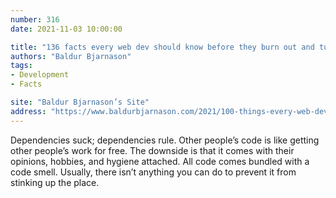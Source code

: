 ```yaml
---
number: 316
date: 2021-11-03 10:00:00

title: "136 facts every web dev should know before they burn out and turn to landscape painting or nude modelling"
authors: "Baldur Bjarnason"
tags:
- Development
- Facts

site: "Baldur Bjarnason’s Site"
address: "https://www.baldurbjarnason.com/2021/100-things-every-web-developer-should-know/"
---
```


Dependencies suck; dependencies rule. Other people’s code is like getting other people’s work for free. The downside is that it comes with their opinions, hobbies, and hygiene attached. All code comes bundled with a code smell. Usually, there isn’t anything you can do to prevent it from stinking up the place.
